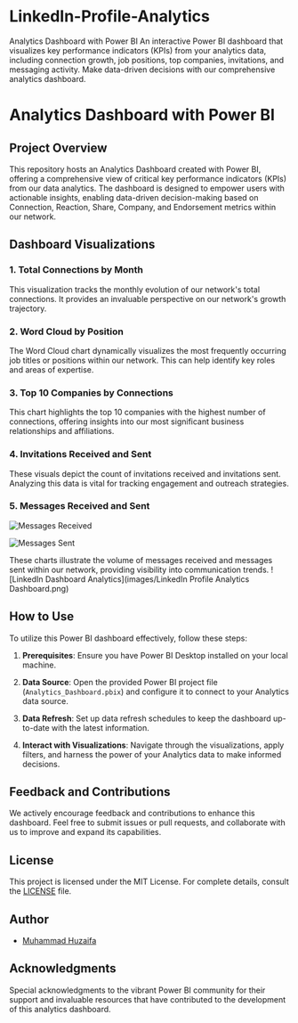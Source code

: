 # LinkedIn-Profile-Analytics
Analytics Dashboard with Power BI  An interactive Power BI dashboard that visualizes key performance indicators (KPIs) from your analytics data, including connection growth, job positions, top companies, invitations, and messaging activity. Make data-driven decisions with our comprehensive analytics dashboard.
# Analytics Dashboard with Power BI

## Project Overview

This repository hosts an Analytics Dashboard created with Power BI, offering a comprehensive view of critical key performance indicators (KPIs) from our data analytics. The dashboard is designed to empower users with actionable insights, enabling data-driven decision-making based on Connection, Reaction, Share, Company, and Endorsement metrics within our network.

## Dashboard Visualizations

### 1. Total Connections by Month
This visualization tracks the monthly evolution of our network's total connections. It provides an invaluable perspective on our network's growth trajectory.

### 2. Word Cloud by Position
The Word Cloud chart dynamically visualizes the most frequently occurring job titles or positions within our network. This can help identify key roles and areas of expertise.

### 3. Top 10 Companies by Connections
This chart highlights the top 10 companies with the highest number of connections, offering insights into our most significant business relationships and affiliations.

### 4. Invitations Received and Sent
These visuals depict the count of invitations received and invitations sent. Analyzing this data is vital for tracking engagement and outreach strategies.

### 5. Messages Received and Sent

![Messages Received](images/messages-received.png)

![Messages Sent](images/messages-sent.png)

These charts illustrate the volume of messages received and messages sent within our network, providing visibility into communication trends.
![LinkedIn Dashboard Analytics](images/LinkedIn Profile Analytics Dashboard.png)

## How to Use

To utilize this Power BI dashboard effectively, follow these steps:

1. **Prerequisites**: Ensure you have Power BI Desktop installed on your local machine.

2. **Data Source**: Open the provided Power BI project file (`Analytics_Dashboard.pbix`) and configure it to connect to your Analytics data source.

3. **Data Refresh**: Set up data refresh schedules to keep the dashboard up-to-date with the latest information.

4. **Interact with Visualizations**: Navigate through the visualizations, apply filters, and harness the power of your Analytics data to make informed decisions.

## Feedback and Contributions

We actively encourage feedback and contributions to enhance this dashboard. Feel free to submit issues or pull requests, and collaborate with us to improve and expand its capabilities.

## License

This project is licensed under the MIT License. For complete details, consult the [LICENSE](LICENSE) file.

## Author

- [Muhammad Huzaifa](https://github.com/muhammadhuzaifa023)

## Acknowledgments

Special acknowledgments to the vibrant Power BI community for their support and invaluable resources that have contributed to the development of this analytics dashboard.

